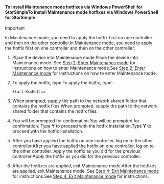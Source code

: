 <!--author=SharS last changed: 9/17/15-->

#### <a name="to-install-maintenance-mode-hotfixes-via-windows-powershell-for-storsimple"></a><span data-ttu-id="512fc-101">To install Maintenance mode hotfixes via Windows PowerShell for StorSimple</span><span class="sxs-lookup"><span data-stu-id="512fc-101">To install Maintenance mode hotfixes via Windows PowerShell for StorSimple</span></span>
> [!IMPORTANT]
> <span data-ttu-id="512fc-102">In Maintenance mode, you need to apply the hotfix first on one controller and then on the other controller.</span><span class="sxs-lookup"><span data-stu-id="512fc-102">In Maintenance mode, you need to apply the hotfix first on one controller and then on the other controller.</span></span>
> 
> 

1. <span data-ttu-id="512fc-103">Place the device into Maintenance mode.</span><span class="sxs-lookup"><span data-stu-id="512fc-103">Place the device into Maintenance mode.</span></span> <span data-ttu-id="512fc-104">See [Step 2: Enter Maintenance mode](../articles/storsimple/storsimple-update-device.md#step2) for instructions on how to enter Maintenance mode.</span><span class="sxs-lookup"><span data-stu-id="512fc-104">See [Step 2: Enter Maintenance mode](../articles/storsimple/storsimple-update-device.md#step2) for instructions on how to enter Maintenance mode.</span></span>
2. <span data-ttu-id="512fc-105">To apply the hotfix, type:</span><span class="sxs-lookup"><span data-stu-id="512fc-105">To apply the hotfix, type:</span></span>
   
     `Start-HcsHotfix` 
3. <span data-ttu-id="512fc-106">When prompted, supply the path to the network shared folder that contains the hotfix files.</span><span class="sxs-lookup"><span data-stu-id="512fc-106">When prompted, supply the path to the network shared folder that contains the hotfix files.</span></span>
4. <span data-ttu-id="512fc-107">You will be prompted for confirmation.</span><span class="sxs-lookup"><span data-stu-id="512fc-107">You will be prompted for confirmation.</span></span> <span data-ttu-id="512fc-108">Type **Y** to proceed with the hotfix installation.</span><span class="sxs-lookup"><span data-stu-id="512fc-108">Type **Y** to proceed with the hotfix installation.</span></span>
5. <span data-ttu-id="512fc-109">After you have applied the hotfix on one controller, log on to the other controller.</span><span class="sxs-lookup"><span data-stu-id="512fc-109">After you have applied the hotfix on one controller, log on to the other controller.</span></span> <span data-ttu-id="512fc-110">Apply the hotfix as you did for the previous controller.</span><span class="sxs-lookup"><span data-stu-id="512fc-110">Apply the hotfix as you did for the previous controller.</span></span>
6. <span data-ttu-id="512fc-111">After the hotfixes are applied, exit Maintenance mode.</span><span class="sxs-lookup"><span data-stu-id="512fc-111">After the hotfixes are applied, exit Maintenance mode.</span></span> <span data-ttu-id="512fc-112">See [Step 4: Exit Maintenance mode](../articles/storsimple/storsimple-update-device.md#step4) for instructions.</span><span class="sxs-lookup"><span data-stu-id="512fc-112">See [Step 4: Exit Maintenance mode](../articles/storsimple/storsimple-update-device.md#step4) for instructions.</span></span>

